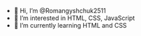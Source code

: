 - 👋 Hi, I’m @Romangyshchuk2511
- 👀 I’m interested in HTML, CSS, JavaScript
- 🌱 I’m currently learning HTML and CSS


<!---
Romangyshchuk2511/Romangyshchuk2511 is a ✨ special ✨ repository because its `README.md` (this file) appears on your GitHub profile.
You can click the Preview link to take a look at your changes.
--->

